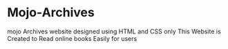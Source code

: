 # Mojo-Archives
mojo Archives website designed using HTML and CSS only 
This Website is Created to  Read online books Easily for users
